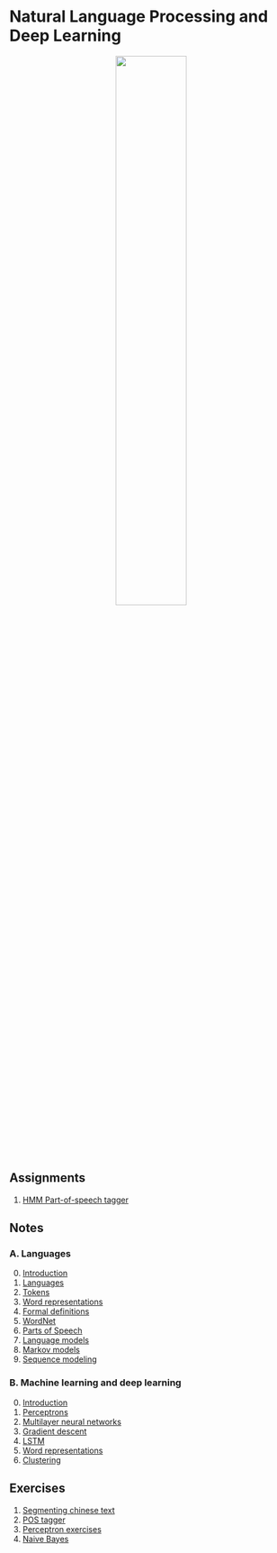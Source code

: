 # Natural Language Processing and Deep Learning

<p align="center">
<img src="https://www.blumeglobal.com/wp-content/uploads/2018/11/NLP-image.jpg" width=50%>
</p>

## Assignments
1. [HMM Part-of-speech tagger](assignments/01-hmm-part-of-speech-tagger)

## Notes

### A. Languages

0. [Introduction](notes/A-Language/00-Introduction.md)
1. [Languages](notes/A-Language/01-Levels_of_linguistics.md)
2. [Tokens](notes/A-Language/02-Tokens.md)
3. [Word representations](notes/A-Language/03-Word_representations.md)
4. [Formal definitions](notes/A-Language/04-Formal_definitions.md)
5. [WordNet](notes/A-Language/05-WordNet.md)
6. [Parts of Speech](notes/A-Language/06-Parts_of_Speech.md)
7. [Language models](notes/A-Language/07-Language_models.md)
8. [Markov models](notes/A-Language/08-Markov_models.md)
9. [Sequence modeling](notes/A-Language/09-Sequence_modeling.md)

### B. Machine learning and deep learning
0. [Introduction](notes/B-Machine_learning_and_deep_learning/00-Introduction.md)
1. [Perceptrons](notes/B-Machine_learning_and_deep_learning/01-Perceptrons.md)
2. [Multilayer neural networks](notes/B-Machine_learning_and_deep_learning/02-Multilayer_neural_networks.md)
3. [Gradient descent](notes/B-Machine_learning_and_deep_learning/03-Gradient_descent.md)
4. [LSTM](notes/B-Machine_learning_and_deep_learning/04-Long_short_term_memory.md)
5. [Word representations](notes/B-Machine_learning_and_deep_learning/05-Word_representations.md)
6. [Clustering](notes/B-Machine_learning_and_deep_learning/06-Clustering.md)

## Exercises
1. [Segmenting chinese text](exercises/01-chinese_segmentation)
2. [POS tagger](exercises/02-pos-tagger)
3. [Perceptron exercises](exercises/03-perceptrons)
4. [Naive Bayes](exercises/04-naive-bayes)
